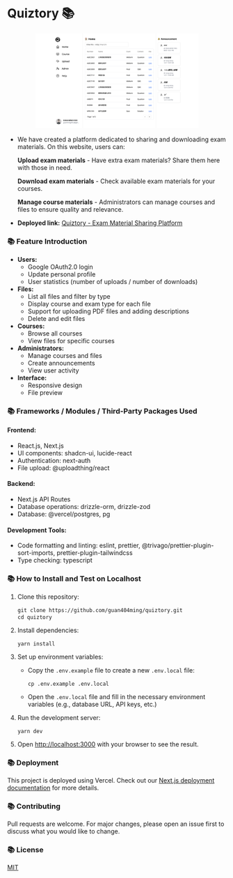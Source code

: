 # Quiztory 📚

<p align="center">
  <img width="375" alt="Quiztory Screenshot" src="public/screenshot.png">
</p>

- We have created a platform dedicated to sharing and downloading exam materials. On this website, users can:

    **Upload exam materials** - Have extra exam materials? Share them here with those in need.

    **Download exam materials** - Check available exam materials for your courses.

    **Manage course materials** - Administrators can manage courses and files to ensure quality and relevance.

- **Deployed link:** [Quiztory - Exam Material Sharing Platform](https://quiztory.vercel.app/)

### 📚 Feature Introduction

- **Users:**
    - Google OAuth2.0 login
    - Update personal profile
    - User statistics (number of uploads / number of downloads)
- **Files:**
    - List all files and filter by type
    - Display course and exam type for each file
    - Support for uploading PDF files and adding descriptions
    - Delete and edit files
- **Courses:**
    - Browse all courses
    - View files for specific courses
- **Administrators:**
    - Manage courses and files
    - Create announcements
    - View user activity
- **Interface:**
    - Responsive design
    - File preview

### 📚 Frameworks / Modules / Third-Party Packages Used

#### Frontend:
- React.js, Next.js
- UI components: shadcn-ui, lucide-react
- Authentication: next-auth
- File upload: @uploadthing/react

#### Backend:
- Next.js API Routes
- Database operations: drizzle-orm, drizzle-zod
- Database: @vercel/postgres, pg

#### Development Tools:
- Code formatting and linting: eslint, prettier, @trivago/prettier-plugin-sort-imports, prettier-plugin-tailwindcss
- Type checking: typescript

### 📚 How to Install and Test on Localhost

1. Clone this repository:
   ```
   git clone https://github.com/guan404ming/quiztory.git
   cd quiztory
   ```

2. Install dependencies:
   ```
   yarn install
   ```

3. Set up environment variables:
   - Copy the `.env.example` file to create a new `.env.local` file:
     ```
     cp .env.example .env.local
     ```
   - Open the `.env.local` file and fill in the necessary environment variables (e.g., database URL, API keys, etc.)

4. Run the development server:
   ```
   yarn dev
   ```

5. Open [http://localhost:3000](http://localhost:3000) with your browser to see the result.

### 📚 Deployment

This project is deployed using Vercel. Check out our [Next.js deployment documentation](https://nextjs.org/docs/deployment) for more details.

### 📚 Contributing

Pull requests are welcome. For major changes, please open an issue first to discuss what you would like to change.

### 📚 License

[MIT](https://choosealicense.com/licenses/mit/)